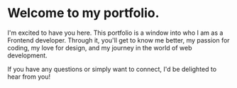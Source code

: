 # Welcome to my portfolio. 
I'm excited to have you here. 
This portfolio is a window into who I am as a Frontend developer. 
Through it, you'll get to know me better, my passion for coding, my love for design, and my journey in the world of web development.

If you have any questions or simply want to connect, I'd be delighted to hear from you!

